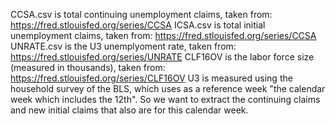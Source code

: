 CCSA.csv is total continuing unemployment claims, taken from: https://fred.stlouisfed.org/series/CCSA
ICSA.csv is total initial unemployment claims, taken from: https://fred.stlouisfed.org/series/CCSA
UNRATE.csv is the U3 unemplyoment rate, taken from: https://fred.stlouisfed.org/series/UNRATE
CLF16OV is the labor force size (measured in thousands), taken from: https://fred.stlouisfed.org/series/CLF16OV
U3 is measured using the household survey of the BLS, which uses as a reference week "the calendar week which includes the 12th". So we want to extract the continuing claims and new initial claims that also are for this calendar week.

